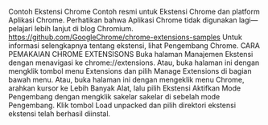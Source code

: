 Contoh Ekstensi Chrome
Contoh resmi untuk Ekstensi Chrome dan platform Aplikasi Chrome. Perhatikan bahwa Aplikasi Chrome tidak digunakan lagi—pelajari lebih lanjut di blog Chromium.
https://github.com/GoogleChrome/chrome-extensions-samples
Untuk informasi selengkapnya tentang ekstensi, lihat Pengembang Chrome.
CARA PEMAKAIAN CHROME EXTENSISONS
Buka halaman Manajemen Ekstensi dengan menavigasi ke chrome://extensions.
Atau, buka halaman ini dengan mengklik tombol menu Extensions dan pilih Manage Extensions di bagian bawah menu.
Atau, buka halaman ini dengan mengeklik menu Chrome, arahkan kursor ke Lebih Banyak Alat, lalu pilih Ekstensi
Aktifkan Mode Pengembang dengan mengklik sakelar sakelar di sebelah mode Pengembang.
Klik tombol Load unpacked dan pilih direktori ekstensi
ekstensi telah berhasil diinstal.
